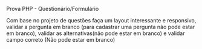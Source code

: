 Prova PHP - Questionário/Formulário

Com base no projeto de questões faça um layout interessante e responsivo, validar a pergunta em branco (para cadastrar uma pergunta não pode estar em branco), validar as alternativas(não pode estar em branco) e validar campo correto (Não pode estar em branco)
